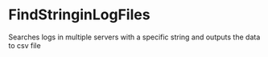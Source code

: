 # FindStringinLogFiles
Searches logs in multiple servers with a specific string and outputs the data to csv file
